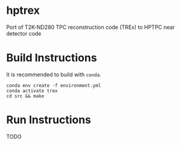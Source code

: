 # hptrex
Port of T2K-ND280 TPC reconstruction code (TREx) to HPTPC near detector code

# Build Instructions

It is recommended to build with `conda`.

```
conda env create -f environment.yml
conda activate trex
cd src && make
```

# Run Instructions

TODO
